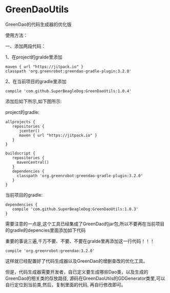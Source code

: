 # GreenDaoUtils
GreenDao的代码生成器的优化版

使用方法：

一、添加两段代码：

1、在project的gralde里添加 

    maven { url "https://jitpack.io" }
    classpath 'org.greenrobot:greendao-gradle-plugin:3.2.0'
 
2、在当前项目的gradle里添加  

    compile 'com.github.SuperBeagleDog:GreenDaoUtils:1.0.4'

添加后如下所示,如下图所示:

project的gradle:

    allprojects {
       repositories {
          jcenter()
          maven { url "https://jitpack.io" }
       }
    }
    
    buildscript {
       repositories {
         mavenCentral()
       }
       dependencies {
         classpath 'org.greenrobot:greendao-gradle-plugin:3.2.0'
       }
    }

当前项目的gradle:

    dependencies {
       compile 'com.github.SuperBeagleDog:GreenDaoUtils:1.0.3'
    }

需要注意的一点是,这个工具已经集成了GreenDao的jar包,所以不要再在当前项目的gradle的depencies里面添加如下代码

重要的事说三遍,千万不要、不要、不要在gralde里再添加这一行代码！！！

    compile 'org.greenrobot:greendao:3.2.0'
        
这样就已经配置好了代码生成器以及GreenDao的增删查改的优化工具。

但是，代码生成器需要开发者，自已定义要生成哪些Dao类，以及生成的GreenDao的相关类的存放路径,
源码在GreenDaoUtils的GDGenerator类里,可以自行定位到当前类,然后，复制里面的代码,
再自行修改即可。
